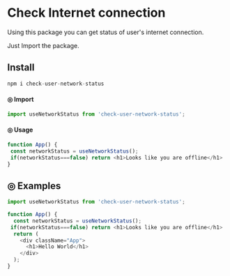 # Check Internet connection

Using this package you can get status of user's internet connection.

Just Import the package.


## Install

```js
npm i check-user-network-status
```

#### ◎ Import
```js
import useNetworkStatus from 'check-user-network-status';
```

#### ◎ Usage
```js
function App() {
 const networkStatus = useNetworkStatus();
 if(networkStatus===false) return <h1>Looks like you are offline</h1>
}
```

## ◎ Examples

```javascript
import useNetworkStatus from 'check-user-network-status';

function App() {
  const networkStatus = useNetworkStatus();
 if(networkStatus===false) return <h1>Looks like you are offline</h1>
  return (
    <div className="App">
      <h1>Hello World</h1>
    </div>
  );
}
```